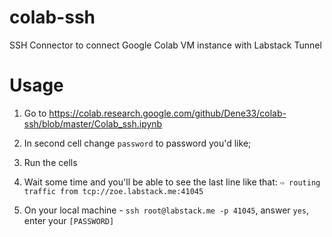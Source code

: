 # colab-ssh
SSH Connector to connect Google Colab VM instance with Labstack Tunnel

# Usage

1. Go to https://colab.research.google.com/github/Dene33/colab-ssh/blob/master/Colab_ssh.ipynb

2. In second cell change `password` to password you'd like;

3. Run the cells

4. Wait some time and you'll be able to see the last line like that: `⇨ routing traffic from tcp://zoe.labstack.me:41045`

5. On your local machine - `ssh root@labstack.me -p 41045`, answer `yes`, enter your `[PASSWORD]`

